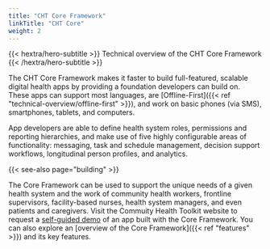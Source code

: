 ```yaml
---
title: "CHT Core Framework"
linkTitle: "CHT Core"
weight: 2
---
```


{{< hextra/hero-subtitle >}}
  Technical overview of the CHT Core Framework
{{< /hextra/hero-subtitle >}}

The CHT Core Framework makes it faster to build full-featured, scalable digital health apps by providing a foundation developers can build on. These apps can support most languages, are [Offline-First]({{< ref "technical-overview/offline-first" >}}), and work on basic phones (via SMS), smartphones, tablets, and computers.

App developers are able to define health system roles, permissions and reporting hierarchies, and make use of five highly configurable areas of functionality: messaging, task and schedule management, decision support workflows, longitudinal person profiles, and analytics.

{{< see-also page="building" >}}

The Core Framework can be used to support the unique needs of a given health system and the work of community health workers, frontline supervisors, facility-based nurses, health system managers, and even patients and caregivers. Visit the Commuity Health Toolkit website to request a [self-guided demo](https://communityhealthtoolkit.org/contact) of an app built with the Core Framework. You can also explore an [overview of the Core Framework]({{< ref "features" >}}) and its key features.

